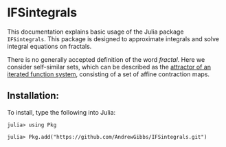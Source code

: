 # IFSintegrals

This documentation explains basic usage of the Julia package ```IFSintegrals```. This package is designed to approximate integrals and solve integral equations on fractals.

There is no generally accepted definition of the word _fractal_. Here we consider self-similar sets, which can be described as the [attractor of an iterated function system](https://en.wikipedia.org/wiki/Iterated_function_system), consisting of a set of affine contraction maps.


## Installation:
To install, type the following into Julia:

```jldoctest
julia> using Pkg

julia> Pkg.add("https://github.com/AndrewGibbs/IFSintegrals.git")
```

